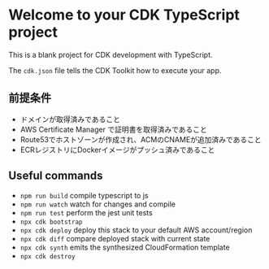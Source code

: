 # Welcome to your CDK TypeScript project

This is a blank project for CDK development with TypeScript.

The `cdk.json` file tells the CDK Toolkit how to execute your app.

## 前提条件
* ドメインが取得済みであること
* AWS Certificate Manager で証明書を取得済みであること
* Route53でホストゾーンが作成され、ACMのCNAMEが追加済みであること
* ECRレジストリにDockerイメージがプッシュ済みであること

## Useful commands

* `npm run build`   compile typescript to js
* `npm run watch`   watch for changes and compile
* `npm run test`    perform the jest unit tests
* `npx cdk bootstrap`
* `npx cdk deploy`  deploy this stack to your default AWS account/region
* `npx cdk diff`    compare deployed stack with current state
* `npx cdk synth`   emits the synthesized CloudFormation template
* `npx cdk destroy`
